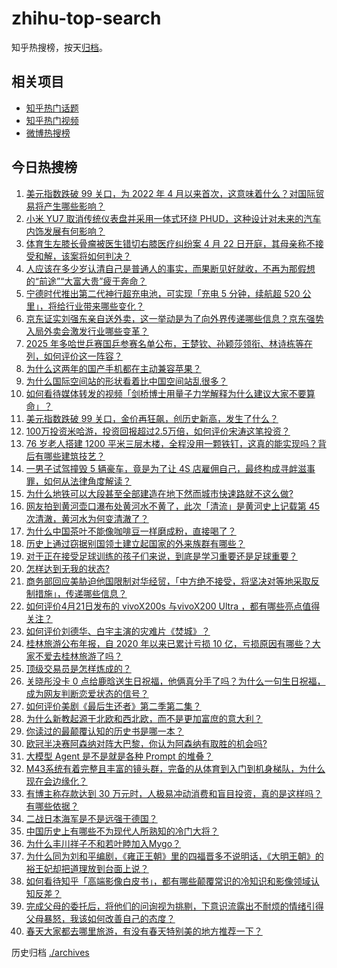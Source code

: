 # zhihu-top-search

知乎热搜榜，按天[归档](./archives)。

## 相关项目

- [知乎热门话题](https://github.com/justjavac/zhihu-trending-hot-questions)
- [知乎热门视频](https://github.com/justjavac/zhihu-trending-hot-video)
- [微博热搜榜](https://github.com/justjavac/weibo-trending-hot-search)

## 今日热搜榜

<!-- BEGIN -->
<!-- 最后更新时间 Tue Apr 22 2025 03:28:39 GMT+0800 (China Standard Time) -->

1. [美元指数跌破 99 关口，为 2022 年 4 月以来首次，这意味着什么？对国际贸易将产生哪些影响？](https://www.zhihu.com/search?q=https%3A%2F%2Fapi.zhihu.com%2Fquestions%2F1897605848336954287)
1. [小米 YU7 取消传统仪表盘并采用一体式环绕 PHUD，这种设计对未来的汽车内饰发展有何影响？](https://www.zhihu.com/search?q=https%3A%2F%2Fapi.zhihu.com%2Fquestions%2F1896500745999737931)
1. [体育生左膝长骨瘤被医生错切右膝医疗纠纷案 4 月 22 日开庭，其母亲称不接受和解，该案将如何判决？](https://www.zhihu.com/search?q=https%3A%2F%2Fapi.zhihu.com%2Fquestions%2F1897349214100480517)
1. [人应该在多少岁认清自己是普通人的事实，而果断见好就收，不再为那假想的“前途”“大富大贵”疲于奔命？](https://www.zhihu.com/search?q=https%3A%2F%2Fapi.zhihu.com%2Fquestions%2F1896541632217719189)
1. [宁德时代推出第二代神行超充电池，可实现「充电 5 分钟，续航超 520 公里」，将给行业带来哪些变化？](https://www.zhihu.com/search?q=https%3A%2F%2Fapi.zhihu.com%2Fquestions%2F1897674344219529643)
1. [京东证实刘强东亲自送外卖，这一举动是为了向外界传递哪些信息？京东强势入局外卖会激发行业哪些变革？](https://www.zhihu.com/search?q=https%3A%2F%2Fapi.zhihu.com%2Fquestions%2F1897746808920306842)
1. [2025 年多哈世乒赛国乒参赛名单公布，王楚钦、孙颖莎领衔、林诗栋等在列，如何评价这一阵容？](https://www.zhihu.com/search?q=https%3A%2F%2Fapi.zhihu.com%2Fquestions%2F1897768585167856545)
1. [为什么这两年的国产手机都在主动兼容苹果？](https://www.zhihu.com/search?q=https%3A%2F%2Fapi.zhihu.com%2Fquestions%2F1897598598134354905)
1. [为什么国际空间站的形状看着比中国空间站乱很多？](https://www.zhihu.com/search?q=https%3A%2F%2Fapi.zhihu.com%2Fquestions%2F1897004174085973298)
1. [如何看待媒体转发的视频「剑桥博士用量子力学解释为什么建议大家不要算命」？](https://www.zhihu.com/search?q=https%3A%2F%2Fapi.zhihu.com%2Fquestions%2F1896659520786257018)
1. [美元指数跌破 99 关口，金价再狂飙，创历史新高，发生了什么？](https://www.zhihu.com/search?q=https%3A%2F%2Fapi.zhihu.com%2Fquestions%2F1897608826661872243)
1. [100万投资米哈游，投资回报超过2.5万倍，如何评价宋涛这笔投资？](https://www.zhihu.com/search?q=https%3A%2F%2Fapi.zhihu.com%2Fquestions%2F1897396503166838751)
1. [76 岁老人搭建 1200 平米三层木楼，全程没用一颗铁钉，这真的能实现吗？背后有哪些建筑技艺？](https://www.zhihu.com/search?q=https%3A%2F%2Fapi.zhihu.com%2Fquestions%2F1897347242664358651)
1. [一男子试驾撞毁 5 辆豪车，竟是为了让 4S 店雇佣自己，最终构成寻衅滋事罪，如何从法律角度解读？](https://www.zhihu.com/search?q=https%3A%2F%2Fapi.zhihu.com%2Fquestions%2F1897353432836317854)
1. [为什么地铁可以大段甚至全部建造在地下然而城市快速路就不这么做?](https://www.zhihu.com/search?q=https%3A%2F%2Fapi.zhihu.com%2Fquestions%2F466038688)
1. [网友拍到黄河壶口瀑布处黄河水不黄了，此次「清流」是黄河史上记载第 45 次清澈，黄河水为何变清澈了？](https://www.zhihu.com/search?q=https%3A%2F%2Fapi.zhihu.com%2Fquestions%2F1896883591805367674)
1. [为什么中国茶叶不能像咖啡豆一样磨成粉，直接喝了？](https://www.zhihu.com/search?q=https%3A%2F%2Fapi.zhihu.com%2Fquestions%2F1895171499788304397)
1. [历史上通过窃据别国领土建立起国家的外来族群有哪些？](https://www.zhihu.com/search?q=https%3A%2F%2Fapi.zhihu.com%2Fquestions%2F661532560)
1. [对于正在接受足球训练的孩子们来说，到底是学习重要还是足球重要？](https://www.zhihu.com/search?q=https%3A%2F%2Fapi.zhihu.com%2Fquestions%2F1891960374623991652)
1. [怎样达到无我的状态?](https://www.zhihu.com/search?q=https%3A%2F%2Fapi.zhihu.com%2Fquestions%2F5132669461)
1. [商务部回应美胁迫他国限制对华经贸，「中方绝不接受，将坚决对等地采取反制措施」，传递哪些信息？](https://www.zhihu.com/search?q=https%3A%2F%2Fapi.zhihu.com%2Fquestions%2F1897575818252759202)
1. [如何评价4月21日发布的 vivoX200s 与vivoX200 Ultra ，都有哪些亮点值得关注？](https://www.zhihu.com/search?q=https%3A%2F%2Fapi.zhihu.com%2Fquestions%2F1897598422015533339)
1. [如何评价刘德华、白宇主演的灾难片《焚城》？](https://www.zhihu.com/search?q=https%3A%2F%2Fapi.zhihu.com%2Fquestions%2F2373223688)
1. [桂林旅游公布年报，自 2020 年以来已累计亏损 10 亿，亏损原因有哪些？大家不爱去桂林旅游了吗？](https://www.zhihu.com/search?q=https%3A%2F%2Fapi.zhihu.com%2Fquestions%2F1897359892001551123)
1. [顶级交易员是怎样炼成的？](https://www.zhihu.com/search?q=https%3A%2F%2Fapi.zhihu.com%2Fquestions%2F399717101)
1. [关晓彤没卡 0 点给鹿晗送生日祝福，他俩真分手了吗？为什么一句生日祝福，成为网友判断恋爱状态的信号？](https://www.zhihu.com/search?q=https%3A%2F%2Fapi.zhihu.com%2Fquestions%2F1897237552915773355)
1. [如何评价美剧《最后生还者》第二季第二集？](https://www.zhihu.com/search?q=https%3A%2F%2Fapi.zhihu.com%2Fquestions%2F1897638135854260818)
1. [为什么新教起源于北欧和西北欧，而不是更加富庶的意大利？](https://www.zhihu.com/search?q=https%3A%2F%2Fapi.zhihu.com%2Fquestions%2F621991284)
1. [你读过的最颠覆认知的历史书是哪一本？](https://www.zhihu.com/search?q=https%3A%2F%2Fapi.zhihu.com%2Fquestions%2F1895075268273599638)
1. [欧冠半决赛阿森纳对阵大巴黎，你认为阿森纳有取胜的机会吗?](https://www.zhihu.com/search?q=https%3A%2F%2Fapi.zhihu.com%2Fquestions%2F1896511193948067010)
1. [大模型 Agent 是不是就是各种 Prompt 的堆叠？](https://www.zhihu.com/search?q=https%3A%2F%2Fapi.zhihu.com%2Fquestions%2F1894891236617332066)
1. [M43系统有着完整且丰富的镜头群，完备的从体育到入门到机身梯队，为什么现在会边缘化？](https://www.zhihu.com/search?q=https%3A%2F%2Fapi.zhihu.com%2Fquestions%2F1895837233073848613)
1. [有博主称存款达到 30 万元时，人极易冲动消费和盲目投资，真的是这样吗？有哪些依据？](https://www.zhihu.com/search?q=https%3A%2F%2Fapi.zhihu.com%2Fquestions%2F1897028991606550872)
1. [二战日本海军是不是远强于德国？](https://www.zhihu.com/search?q=https%3A%2F%2Fapi.zhihu.com%2Fquestions%2F1894175790985372106)
1. [中国历史上有哪些不为现代人所熟知的冷门大将？](https://www.zhihu.com/search?q=https%3A%2F%2Fapi.zhihu.com%2Fquestions%2F27572823)
1. [为什么丰川祥子不和若叶睦加入Mygo？](https://www.zhihu.com/search?q=https%3A%2F%2Fapi.zhihu.com%2Fquestions%2F15380474823)
1. [为什么同为刘和平编剧，《雍正王朝》里的四福晋多不说明话，《大明王朝》的裕王妃却把道理放到台面上说？](https://www.zhihu.com/search?q=https%3A%2F%2Fapi.zhihu.com%2Fquestions%2F662129603)
1. [如何看待知乎「高端影像白皮书」，都有哪些颠覆常识的冷知识和影像领域认知反差？](https://www.zhihu.com/search?q=https%3A%2F%2Fapi.zhihu.com%2Fquestions%2F1897596243636621414)
1. [完成父母的委托后，将他们的问询视为挑剔，下意识流露出不耐烦的情绪引得父母暴怒，我该如何改善自己的态度？](https://www.zhihu.com/search?q=https%3A%2F%2Fapi.zhihu.com%2Fquestions%2F1896250594144019887)
1. [春天大家都去哪里旅游，有没有春天特别美的地方推荐一下？](https://www.zhihu.com/search?q=https%3A%2F%2Fapi.zhihu.com%2Fquestions%2F1888635188419985803)

<!-- END -->

历史归档 [./archives](./archives)
